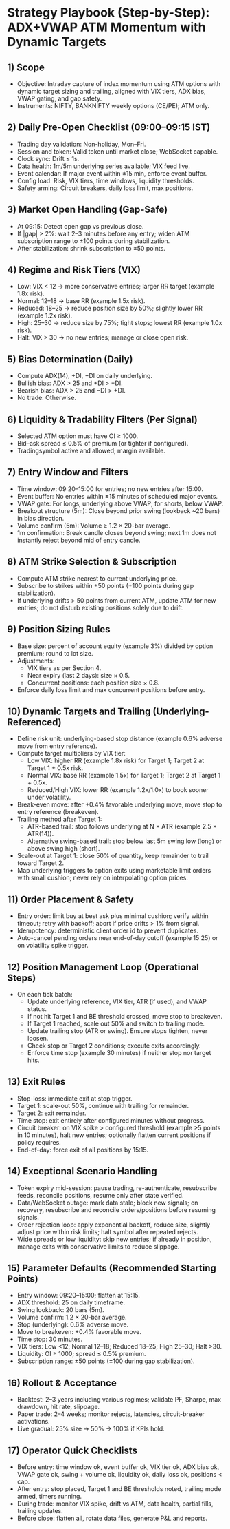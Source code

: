# Strategy Playbook (Step-by-Step): ADX+VWAP ATM Momentum with Dynamic Targets

## 1) Scope

- Objective: Intraday capture of index momentum using ATM options with dynamic target sizing and trailing, aligned with VIX tiers, ADX bias, VWAP gating, and gap safety.
- Instruments: NIFTY, BANKNIFTY weekly options (CE/PE); ATM only.

## 2) Daily Pre-Open Checklist (09:00–09:15 IST)

- Trading day validation: Non-holiday, Mon–Fri.
- Session and token: Valid token until market close; WebSocket capable.
- Clock sync: Drift ≤ 1s.
- Data health: 1m/5m underlying series available; VIX feed live.
- Event calendar: If major event within ±15 min, enforce event buffer.
- Config load: Risk, VIX tiers, time windows, liquidity thresholds.
- Safety arming: Circuit breakers, daily loss limit, max positions.

## 3) Market Open Handling (Gap-Safe)

- At 09:15: Detect open gap vs previous close.
- If |gap| > 2%: wait 2–3 minutes before any entry; widen ATM subscription range to ±100 points during stabilization.
- After stabilization: shrink subscription to ±50 points.

## 4) Regime and Risk Tiers (VIX)

- Low: VIX < 12 → more conservative entries; larger RR target (example 1.8x risk).
- Normal: 12–18 → base RR (example 1.5x risk).
- Reduced: 18–25 → reduce position size by 50%; slightly lower RR (example 1.2x risk).
- High: 25–30 → reduce size by 75%; tight stops; lowest RR (example 1.0x risk).
- Halt: VIX > 30 → no new entries; manage or close open risk.

## 5) Bias Determination (Daily)

- Compute ADX(14), +DI, −DI on daily underlying.
- Bullish bias: ADX > 25 and +DI > −DI.
- Bearish bias: ADX > 25 and −DI > +DI.
- No trade: Otherwise.

## 6) Liquidity & Tradability Filters (Per Signal)

- Selected ATM option must have OI ≥ 1000.
- Bid–ask spread ≤ 0.5% of premium (or tighter if configured).
- Tradingsymbol active and allowed; margin available.

## 7) Entry Window and Filters

- Time window: 09:20–15:00 for entries; no new entries after 15:00.
- Event buffer: No entries within ±15 minutes of scheduled major events.
- VWAP gate: For longs, underlying above VWAP; for shorts, below VWAP.
- Breakout structure (5m): Close beyond prior swing (lookback ~20 bars) in bias direction.
- Volume confirm (5m): Volume ≥ 1.2 × 20-bar average.
- 1m confirmation: Break candle closes beyond swing; next 1m does not instantly reject beyond mid of entry candle.

## 8) ATM Strike Selection & Subscription

- Compute ATM strike nearest to current underlying price.
- Subscribe to strikes within ±50 points (±100 points during gap stabilization).
- If underlying drifts > 50 points from current ATM, update ATM for new entries; do not disturb existing positions solely due to drift.

## 9) Position Sizing Rules

- Base size: percent of account equity (example 3%) divided by option premium; round to lot size.
- Adjustments:
  - VIX tiers as per Section 4.
  - Near expiry (last 2 days): size × 0.5.
  - Concurrent positions: each position size × 0.8.
- Enforce daily loss limit and max concurrent positions before entry.

## 10) Dynamic Targets and Trailing (Underlying-Referenced)

- Define risk unit: underlying-based stop distance (example 0.6% adverse move from entry reference).
- Compute target multipliers by VIX tier:
  - Low VIX: higher RR (example 1.8x risk) for Target 1; Target 2 at Target 1 + 0.5x risk.
  - Normal VIX: base RR (example 1.5x) for Target 1; Target 2 at Target 1 + 0.5x.
  - Reduced/High VIX: lower RR (example 1.2x/1.0x) to book sooner under volatility.
- Break-even move: after +0.4% favorable underlying move, move stop to entry reference (breakeven).
- Trailing method after Target 1:
  - ATR-based trail: stop follows underlying at N × ATR (example 2.5 × ATR(14)).
  - Alternative swing-based trail: stop below last 5m swing low (long) or above swing high (short).
- Scale-out at Target 1: close 50% of quantity, keep remainder to trail toward Target 2.
- Map underlying triggers to option exits using marketable limit orders with small cushion; never rely on interpolating option prices.

## 11) Order Placement & Safety

- Entry order: limit buy at best ask plus minimal cushion; verify within timeout; retry with backoff; abort if price drifts > 1% from signal.
- Idempotency: deterministic client order id to prevent duplicates.
- Auto-cancel pending orders near end-of-day cutoff (example 15:25) or on volatility spike trigger.

## 12) Position Management Loop (Operational Steps)

- On each tick batch:
  - Update underlying reference, VIX tier, ATR (if used), and VWAP status.
  - If not hit Target 1 and BE threshold crossed, move stop to breakeven.
  - If Target 1 reached, scale out 50% and switch to trailing mode.
  - Update trailing stop (ATR or swing). Ensure stops tighten, never loosen.
  - Check stop or Target 2 conditions; execute exits accordingly.
  - Enforce time stop (example 30 minutes) if neither stop nor target hits.

## 13) Exit Rules

- Stop-loss: immediate exit at stop trigger.
- Target 1: scale-out 50%, continue with trailing for remainder.
- Target 2: exit remainder.
- Time stop: exit entirely after configured minutes without progress.
- Circuit breaker: on VIX spike > configured threshold (example >5 points in 10 minutes), halt new entries; optionally flatten current positions if policy requires.
- End-of-day: force exit of all positions by 15:15.

## 14) Exceptional Scenario Handling

- Token expiry mid-session: pause trading, re-authenticate, resubscribe feeds, reconcile positions, resume only after state verified.
- Data/WebSocket outage: mark data stale; block new signals; on recovery, resubscribe and reconcile orders/positions before resuming signals.
- Order rejection loop: apply exponential backoff, reduce size, slightly adjust price within risk limits; halt symbol after repeated rejects.
- Wide spreads or low liquidity: skip new entries; if already in position, manage exits with conservative limits to reduce slippage.

## 15) Parameter Defaults (Recommended Starting Points)

- Entry window: 09:20–15:00; flatten at 15:15.
- ADX threshold: 25 on daily timeframe.
- Swing lookback: 20 bars (5m).
- Volume confirm: 1.2 × 20-bar average.
- Stop (underlying): 0.6% adverse move.
- Move to breakeven: +0.4% favorable move.
- Time stop: 30 minutes.
- VIX tiers: Low <12; Normal 12–18; Reduced 18–25; High 25–30; Halt >30.
- Liquidity: OI ≥ 1000; spread ≤ 0.5% premium.
- Subscription range: ±50 points (±100 during gap stabilization).

## 16) Rollout & Acceptance

- Backtest: 2–3 years including various regimes; validate PF, Sharpe, max drawdown, hit rate, slippage.
- Paper trade: 2–4 weeks; monitor rejects, latencies, circuit-breaker activations.
- Live gradual: 25% size → 50% → 100% if KPIs hold.

## 17) Operator Quick Checklists

- Before entry: time window ok, event buffer ok, VIX tier ok, ADX bias ok, VWAP gate ok, swing + volume ok, liquidity ok, daily loss ok, positions < cap.
- After entry: stop placed, Target 1 and BE thresholds noted, trailing mode armed, timers running.
- During trade: monitor VIX spike, drift vs ATM, data health, partial fills, trailing updates.
- Before close: flatten all, rotate data files, generate P&L and reports.
